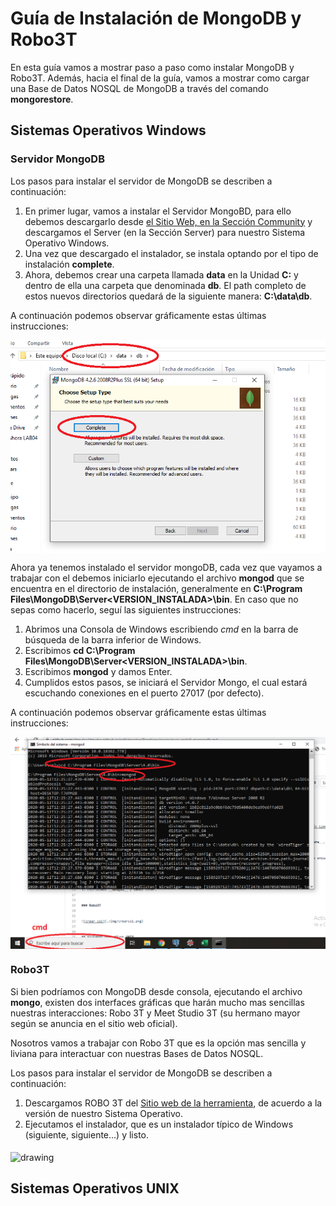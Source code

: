 # Guía de Instalación de MongoDB y Robo3T

En esta guía vamos a mostrar paso a paso como instalar MongoDB y Robo3T. Además, hacia el final de la guía, vamos a mostrar como cargar una Base de Datos NOSQL de MongoDB a través del comando __mongorestore__.

## Sistemas Operativos Windows

### Servidor MongoDB

Los pasos para instalar el servidor de MongoDB se describen a continuación:
1. En primer lugar, vamos a instalar el Servidor MongoBD, para ello debemos descargarlo desde [el Sitio Web, en la Sección Community](https://www.mongodb.com/download-center/community) y descargamos el Server (en la Sección Server) para nuestro Sistema Operativo Windows. 
2. Una vez que descargado el instalador, se instala optando por el tipo de instalación __complete__.
3. Ahora, debemos crear una carpeta llamada __data__ en la Unidad __C:__ y dentro de ella una carpeta que denominada __db__. El path completo de estos nuevos directorios quedará de la siguiente manera: __C:\data\db__.

A continuación podemos observar gráficamente estas últimas instrucciones:

<img src="./img/instalar_mongo.png" alt="drawing" width="700px" align="middle"/>

Ahora ya tenemos instalado el servidor mongoDB, cada vez que vayamos a trabajar con el debemos iniciarlo ejecutando el archivo __mongod__ que se encuentra en el directorio de instalación, generalmente en __C:\Program Files\MongoDB\Server\<VERSION_INSTALADA>\bin__. 
En caso que no sepas como hacerlo, seguí las siguientes instrucciones:
1. Abrimos una Consola de Windows escribiendo _cmd_ en la barra de búsqueda de la barra inferior de Windows.
2. Escribimos __cd C:\Program Files\MongoDB\Server\<VERSION_INSTALADA>\bin__.
3. Escribimos __mongod__ y damos Enter.
4. Cumplidos estos pasos, se iniciará el Servidor Mongo, el cual estará escuchando conexiones en el puerto 27017 (por defecto).

A continuación podemos observar gráficamente estas últimas instrucciones:

<img src="./img/ejecutar_mongo.png" alt="drawing" width="700px" align="middle"/>


### Robo3T
Si bien podríamos con MongoDB desde consola, ejecutando el archivo __mongo__, existen dos interfaces gráficas que harán mucho mas sencillas nuestras interacciones: Robo 3T y Meet Studio 3T (su hermano mayor según se anuncia en el sitio web oficial).

Nosotros vamos a trabajar con Robo 3T que es la opción mas sencilla y liviana para interactuar con nuestras Bases de Datos NOSQL. 

Los pasos para instalar el servidor de MongoDB se describen a continuación:
1. Descargamos ROBO 3T del [Sitio web de la herramienta](https://robomongo.org/download), de acuerdo a la versión de nuestro Sistema Operativo.
2. Ejecutamos el instalador, que es un instalador típico de Windows (siguiente, siguiente...) y listo.

<img src="./img/instalar_robo3t.png" alt="drawing" width="700px" align="middle"/>


## Sistemas Operativos UNIX


